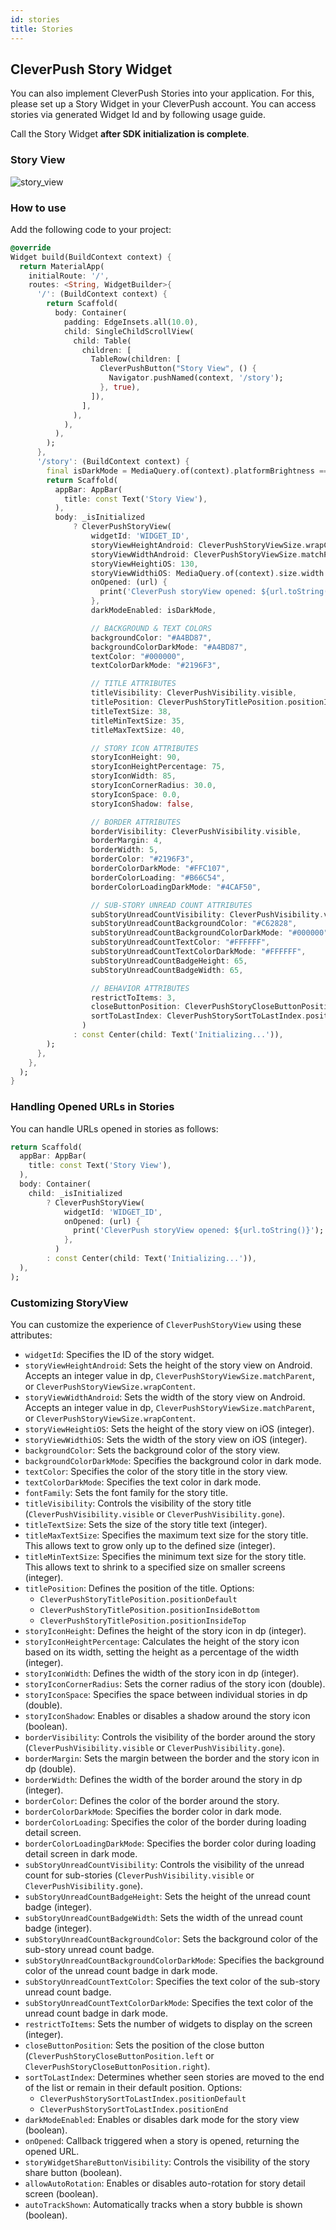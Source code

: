 ```yaml
---
id: stories
title: Stories
---
```


## CleverPush Story Widget

You can also implement CleverPush Stories into your application. For this, please set up a Story Widget in your CleverPush account. You can access stories via generated Widget Id and by following usage guide.

Call the Story Widget **after SDK initialization is complete**.


### Story View

![story_view](https://static-mobile.cleverpush.com/app-banner/icon/Pm4DH6h4SFXmf8w6B.png)

### How to use

Add the following code to your project:

```dart
@override
Widget build(BuildContext context) {
  return MaterialApp(
    initialRoute: '/',
    routes: <String, WidgetBuilder>{
      '/': (BuildContext context) {
        return Scaffold(
          body: Container(
            padding: EdgeInsets.all(10.0),
            child: SingleChildScrollView(
              child: Table(
                children: [
                  TableRow(children: [
                    CleverPushButton("Story View", () {
                      Navigator.pushNamed(context, '/story');
                    }, true),
                  ]),
                ],
              ),
            ),
          ),
        );
      },
      '/story': (BuildContext context) {
        final isDarkMode = MediaQuery.of(context).platformBrightness == Brightness.dark;
        return Scaffold(
          appBar: AppBar(
            title: const Text('Story View'),
          ),
          body: _isInitialized
              ? CleverPushStoryView(
                  widgetId: 'WIDGET_ID',
                  storyViewHeightAndroid: CleverPushStoryViewSize.wrapContent,
                  storyViewWidthAndroid: CleverPushStoryViewSize.matchParent,
                  storyViewHeightiOS: 130,
                  storyViewWidthiOS: MediaQuery.of(context).size.width.toInt(),
                  onOpened: (url) {
                    print('CleverPush storyView opened: ${url.toString()}');
                  },
                  darkModeEnabled: isDarkMode,

                  // BACKGROUND & TEXT COLORS
                  backgroundColor: "#A4BD87",
                  backgroundColorDarkMode: "#A4BD87",
                  textColor: "#000000",
                  textColorDarkMode: "#2196F3",

                  // TITLE ATTRIBUTES
                  titleVisibility: CleverPushVisibility.visible,
                  titlePosition: CleverPushStoryTitlePosition.positionInsideBottom,
                  titleTextSize: 38,
                  titleMinTextSize: 35,
                  titleMaxTextSize: 40,

                  // STORY ICON ATTRIBUTES
                  storyIconHeight: 90,
                  storyIconHeightPercentage: 75,
                  storyIconWidth: 85,
                  storyIconCornerRadius: 30.0,
                  storyIconSpace: 0.0,
                  storyIconShadow: false,

                  // BORDER ATTRIBUTES
                  borderVisibility: CleverPushVisibility.visible,
                  borderMargin: 4,
                  borderWidth: 5,
                  borderColor: "#2196F3",
                  borderColorDarkMode: "#FFC107",
                  borderColorLoading: "#B66C54",
                  borderColorLoadingDarkMode: "#4CAF50",

                  // SUB-STORY UNREAD COUNT ATTRIBUTES
                  subStoryUnreadCountVisibility: CleverPushVisibility.visible,
                  subStoryUnreadCountBackgroundColor: "#C62828",
                  subStoryUnreadCountBackgroundColorDarkMode: "#000000",
                  subStoryUnreadCountTextColor: "#FFFFFF",
                  subStoryUnreadCountTextColorDarkMode: "#FFFFFF",
                  subStoryUnreadCountBadgeHeight: 65,
                  subStoryUnreadCountBadgeWidth: 65,

                  // BEHAVIOR ATTRIBUTES
                  restrictToItems: 3,
                  closeButtonPosition: CleverPushStoryCloseButtonPosition.right,
                  sortToLastIndex: CleverPushStorySortToLastIndex.positionDefault,
                )
              : const Center(child: Text('Initializing...')),
        );
      },
    },
  );
}
```

### Handling Opened URLs in Stories

You can handle URLs opened in stories as follows:

```dart
return Scaffold(
  appBar: AppBar(
    title: const Text('Story View'),
  ),
  body: Container(
    child: _isInitialized
        ? CleverPushStoryView(
            widgetId: 'WIDGET_ID',
            onOpened: (url) {
              print('CleverPush storyView opened: ${url.toString()}');
            },
          )
        : const Center(child: Text('Initializing...')),
  ),
);
```


### Customizing StoryView

You can customize the experience of `CleverPushStoryView` using these attributes:

- `widgetId`: Specifies the ID of the story widget.
- `storyViewHeightAndroid`: Sets the height of the story view on Android. Accepts an integer value in dp, `CleverPushStoryViewSize.matchParent`, or `CleverPushStoryViewSize.wrapContent`.
- `storyViewWidthAndroid`: Sets the width of the story view on Android. Accepts an integer value in dp, `CleverPushStoryViewSize.matchParent`, or `CleverPushStoryViewSize.wrapContent`.
- `storyViewHeightiOS`: Sets the height of the story view on iOS (integer).
- `storyViewWidthiOS`: Sets the width of the story view on iOS (integer).
- `backgroundColor`: Sets the background color of the story view.
- `backgroundColorDarkMode`: Specifies the background color in dark mode.
- `textColor`: Specifies the color of the story title in the story view.
- `textColorDarkMode`: Specifies the text color in dark mode.
- `fontFamily`: Sets the font family for the story title.
- `titleVisibility`: Controls the visibility of the story title (`CleverPushVisibility.visible` or `CleverPushVisibility.gone`).
- `titleTextSize`: Sets the size of the story title text (integer).
- `titleMaxTextSize`: Specifies the maximum text size for the story title. This allows text to grow only up to the defined size (integer).
- `titleMinTextSize`: Specifies the minimum text size for the story title. This allows text to shrink to a specified size on smaller screens (integer).
- `titlePosition`: Defines the position of the title. Options:
    - `CleverPushStoryTitlePosition.positionDefault`
    - `CleverPushStoryTitlePosition.positionInsideBottom`
    - `CleverPushStoryTitlePosition.positionInsideTop`
- `storyIconHeight`: Defines the height of the story icon in dp (integer).
- `storyIconHeightPercentage`: Calculates the height of the story icon based on its width, setting the height as a percentage of the width (integer).
- `storyIconWidth`: Defines the width of the story icon in dp (integer).
- `storyIconCornerRadius`: Sets the corner radius of the story icon (double).
- `storyIconSpace`: Specifies the space between individual stories in dp (double).
- `storyIconShadow`: Enables or disables a shadow around the story icon (boolean).
- `borderVisibility`: Controls the visibility of the border around the story (`CleverPushVisibility.visible` or `CleverPushVisibility.gone`).
- `borderMargin`: Sets the margin between the border and the story icon in dp (double).
- `borderWidth`: Defines the width of the border around the story in dp (integer).
- `borderColor`: Defines the color of the border around the story.
- `borderColorDarkMode`: Specifies the border color in dark mode.
- `borderColorLoading`: Specifies the color of the border during loading detail screen.
- `borderColorLoadingDarkMode`: Specifies the border color during loading detail screen in dark mode.
- `subStoryUnreadCountVisibility`: Controls the visibility of the unread count for sub-stories (`CleverPushVisibility.visible` or `CleverPushVisibility.gone`).
- `subStoryUnreadCountBadgeHeight`: Sets the height of the unread count badge (integer).
- `subStoryUnreadCountBadgeWidth`: Sets the width of the unread count badge (integer).
- `subStoryUnreadCountBackgroundColor`: Sets the background color of the sub-story unread count badge.
- `subStoryUnreadCountBackgroundColorDarkMode`: Specifies the background color of the unread count badge in dark mode.
- `subStoryUnreadCountTextColor`: Specifies the text color of the sub-story unread count badge.
- `subStoryUnreadCountTextColorDarkMode`: Specifies the text color of the unread count badge in dark mode.
- `restrictToItems`: Sets the number of widgets to display on the screen (integer).
- `closeButtonPosition`: Sets the position of the close button (`CleverPushStoryCloseButtonPosition.left` or `CleverPushStoryCloseButtonPosition.right`).
- `sortToLastIndex`: Determines whether seen stories are moved to the end of the list or remain in their default position. Options:
    - `CleverPushStorySortToLastIndex.positionDefault`
    - `CleverPushStorySortToLastIndex.positionEnd`
- `darkModeEnabled`: Enables or disables dark mode for the story view (boolean).
- `onOpened`: Callback triggered when a story is opened, returning the opened URL.
- `storyWidgetShareButtonVisibility`: Controls the visibility of the story share button (boolean).
- `allowAutoRotation`: Enables or disables auto-rotation for story detail screen (boolean).
- `autoTrackShown`: Automatically tracks when a story bubble is shown (boolean).
